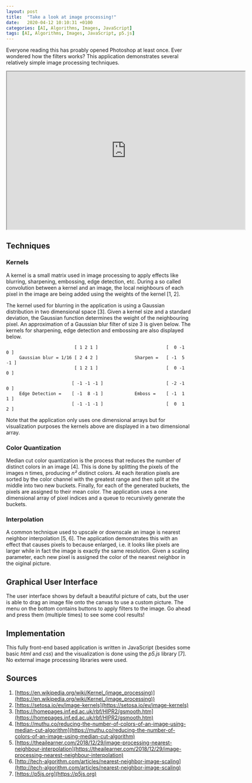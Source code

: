 ```yaml
---
layout: post
title:  "Take a look at image processing!"
date:   2020-04-12 10:10:31 +0100
categories: [AI, Algorithms, Images, JavaScript]
tags: [AI, Algorithms, Images, JavaScript, p5.js]
--- 
```

Everyone reading this has proably opened Photoshop at least once. Ever wondered how the filters works? This application demonstrates several relatively simple image processing techniques.

<p><div style="text-align:center;"><iframe src="https://colinschepers.github.io/ImageProcessing/" width="650pt" height="430pt"></iframe></div></p>

## Techniques

### Kernels

A kernel is a small matrix used in image processing to apply effects like blurring, sharpening, embossing, edge detection, etc. During a so called convolution between a kernel and an image, the local neighbours of each pixel in the image are being added using the weights of the kernel [1, 2].  

The kernel used for blurring in the application is using a Gaussian distribution in two dimensional space [3]. Given a kernel size and a standard deviation, the Gaussian function determines the weight of the neighbouring pixel. An approximation of a Gaussian blur filter of size 3 is given below. The kernels for sharpening, edge detection and embossing are also displayed below. 

	                          [ 1 2 1 ]                          [  0 -1  0 ]
	     Gaussian blur = 1/16 [ 2 4 2 ]              Sharpen =   [ -1  5 -1 ]
	                          [ 1 2 1 ]                          [  0 -1  0 ]

	                         [ -1 -1 -1 ]                        [ -2 -1  0 ]
	     Edge Detection =    [ -1  8 -1 ]            Emboss =    [ -1  1  1 ]
	                         [ -1 -1 -1 ]                        [  0  1  2 ]
						  
Note that the application only uses one dimensional arrays but for visualization purposes the kernels above are displayed in a two dimensional array.

### Color Quantization

Median cut color quantization is the process that reduces the number of distinct colors in an image [4]. This is done by splitting the pixels of the images *n* times, producing *n&sup2;* distinct colors. At each iteration pixels are sorted by the color channel with the greatest range and then split at the middle into two new buckets. Finally, for each of the generated buckets, the pixels are assigned to their mean color. The application uses a one dimensional array of pixel indices and a queue to recursively generate the buckets.

### Interpolation

A common technique used to upscale or downscale an image is nearest neighbor interpolation [5, 6]. The application demonstrates this with an effect that causes pixels to because enlarged, i.e. it looks like pixels are larger while in fact the image is exactly the same resolution. Given a scaling parameter, each new pixel is assigned the color of the nearest neighbor in the oiginal picture.

## Graphical User Interface

The user interface shows by default a beautiful picture of cats, but the user is able to drag an image file onto the canvas to use a custom picture. The menu on the bottom contains buttons to apply filters to the image. Go ahead and press them (multiple times) to see some cool results!

## Implementation

This fully front-end based application is written in JavaScript (besides some basic *html* and *css*) and the visualization is done using the *p5.js* library [7]. No external image processing libraries were used.

## Sources

1. [https://en.wikipedia.org/wiki/Kernel_(image_processing)](https://en.wikipedia.org/wiki/Kernel_(image_processing))
2. [https://setosa.io/ev/image-kernels](https://setosa.io/ev/image-kernels)
3. [https://homepages.inf.ed.ac.uk/rbf/HIPR2/gsmooth.htm](https://homepages.inf.ed.ac.uk/rbf/HIPR2/gsmooth.htm)
4. [https://muthu.co/reducing-the-number-of-colors-of-an-image-using-median-cut-algorithm](https://muthu.co/reducing-the-number-of-colors-of-an-image-using-median-cut-algorithm)
5. [https://theailearner.com/2018/12/29/image-processing-nearest-neighbour-interpolation](https://theailearner.com/2018/12/29/image-processing-nearest-neighbour-interpolation)
6. [http://tech-algorithm.com/articles/nearest-neighbor-image-scaling](http://tech-algorithm.com/articles/nearest-neighbor-image-scaling)
7. [https://p5js.org](https://p5js.org)